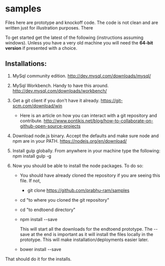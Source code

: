 # samples
Files here are prototype and knockoff code. The code is not clean and are written just for illustration purposes. There

To get started get the latest of the following (instructions assuming windows). Unless you have a very old machine you will need the <b>64-bit version</b> if presented with a choice.

Installations:
-------------

1. MySql community edition. http://dev.mysql.com/downloads/mysql/ 

2. MySql Workbench.  Handy to have this around. http://dev.mysql.com/downloads/workbench/ 

3. Get a git client if you don't have it already.  https://git-scm.com/download/win 

	+ Here is an article on how you can interact with a git repository and contribute.  http://www.pontikis.net/blog/how-to-collaborate-on-github-open-source-projects

4. Download node.js binary. Accept the defaults and make sure node and npm are in your PATH.  https://nodejs.org/en/download/

5. Install gulp globally.  From anywhere in your machine type the following:
        npm install gulp -g 

6. Now you should be able to install the node packages.  To do so:

	+ You should have already cloned the repository if you are seeing this file.  If not,

		- git clone  https://github.com/prabhu-ram/samples

	+ cd "to where you cloned the git repository"

	+ cd "to endtoend directory"

	+ npm install --save

		This will start all the downloads for the endtoend prototype.  The --save at the end is important as it will install the files locally in the prototype.  This will make installation/deployments easier later.

	+ bower install --save


That should do it for the installs.
